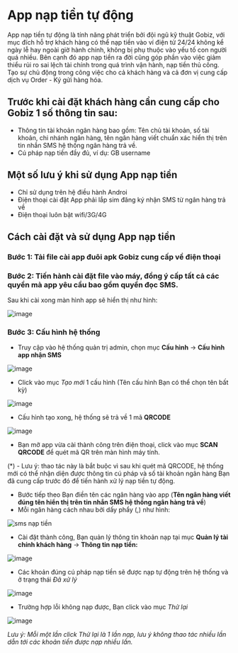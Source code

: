 # App nạp tiền tự động

App nạp tiền tự động là tính năng phát triển bởi đội ngũ kỹ thuật Gobiz, với mục đích hỗ trợ khách hàng có thể nạp tiền vào ví điện tử 24/24 không kể ngày lễ hay ngoài giờ hành chính, không bị phụ thuộc vào yếu tố con người quá nhiều. Bên cạnh đó app nạp tiền ra đời cũng góp phần vào việc giảm thiểu rủi ro sai lệch tài chính trong quá trình vận hành, nạp tiền thủ công. Tạo sự chủ động trong công việc cho cả khách hàng và cả đơn vị cung cấp dịch vụ Order - Ký gửi hàng hóa.

## Trước khi cài đặt khách hàng cần cung cấp cho Gobiz 1 số thông tin sau:

* Thông tin tài khoản ngân hàng bao gồm: Tên chủ tài khoản, số tài khoản, chi nhánh ngân hàng, tên ngân hàng viết chuẩn xác hiển thị trên tin nhắn SMS hệ thống ngân hàng trả về.
* Cú pháp nạp tiền đầy đủ, ví dụ: GB username

## Một số lưu ý khi sử dụng App nạp tiền

* Chỉ sử dụng trên hệ điều hành Androi
* Điện thoại cài đặt App phải lắp sim đăng ký nhận SMS từ ngân hàng trả về
* Điện thoại luôn bật wifi/3G/4G

## Cách cài đặt và sử dụng App nạp tiền

### Bước 1: Tải file cài app đuôi apk Gobiz cung cấp về điện thoại

### Bước 2: Tiến hành cài đặt file vào máy, đồng ý cấp tất cả các quyền mà app yêu cầu bao gồm quyền đọc SMS.

Sau khi cài xong màn hình app sẽ hiển thị như hình:

![image](https://user-images.githubusercontent.com/73226975/126631771-cc236bbe-7a9d-4974-a7d6-0000898cd4d7.png)

### Bước 3: Cấu hình hệ thống

* Truy cập vào hệ thống quản trị admin, chọn mục **Cấu hình** -&gt; **Cấu hình app nhận SMS**

![image](https://user-images.githubusercontent.com/73226975/126631830-94bfa0b9-f8cd-4479-b8c2-b45298e14f11.png)

* Click vào mục _Tạo mới_ 1 cấu hình \(Tên cấu hình Bạn có thể chọn tên bất kỳ\)

![image](https://user-images.githubusercontent.com/73226975/126632021-45feab0a-cf15-415f-bf63-5ea017106e54.png)

* Cấu hình tạo xong, hệ thống sẽ trả về 1 mã **QRCODE**

![image](https://user-images.githubusercontent.com/73226975/126632040-4d2a384a-e577-4504-8705-601b023bf5f8.png)

* Bạn mở app vừa cài thành công trên điện thoại, click vào mục **SCAN QRCODE** để quét mã QR trên màn hình máy tính.

\(\*\) - Lưu ý: thao tác này là bắt buộc vì sau khi quét mã QRCODE, hệ thống mới có thể nhận diện được thông tin cú pháp và số tài khoản ngân hàng Bạn đã cung cấp trước đó để tiến hành xử lý nạp tiền tự động.

* Bước tiếp theo Bạn điền tên các ngân hàng vào app \(**Tên ngân hàng viết đúng tên hiển thị trên tin nhắn SMS hệ thống ngân hàng trả về**\)
* Mỗi ngân hàng cách nhau bởi dấy phẩy \(,\) như hình:

![sms nạp tiền](https://user-images.githubusercontent.com/73226975/163765757-8e430659-2954-4513-a7b9-31cbae203e85.jpg)

* Cài đặt thành công, Bạn quản lý thông tin khoản nạp tại mục **Quản lý tài chính khách hàng** -&gt; **Thông tin nạp tiền:**

![image](https://user-images.githubusercontent.com/73226975/126632253-d755008b-4ecc-4195-894d-6dcf26f8191f.png)

* Các khoản đúng cú pháp nạp tiền sẽ được nạp tự động trên hệ thống và ở trạng thái _Đã xử lý_

![image](https://user-images.githubusercontent.com/73226975/126632278-c2e61d7e-13a4-4c71-90a3-eca7e1731137.png)

* Trường hợp lỗi không nạp được, Bạn click vào mục _Thử lại_

![image](https://user-images.githubusercontent.com/73226975/126632302-2bfa93cb-e318-4f4a-815d-316f01be89ee.png)

_Lưu ý: Mỗi một lần click Thử lại là 1 lần nạp, lưu ý không thao tác nhiều lần dẫn tới các khoản tiền được nạp nhiều lần._

